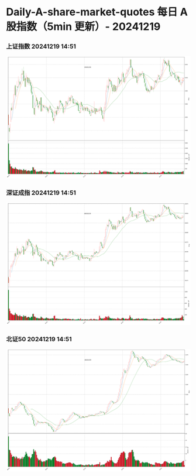 
# Daily-A-share-market-quotes 每日 A 股指数（5min 更新）- 20241219

### 上证指数 20241219 14:51
![](./fig/2024/12/20241219-sh000001.png)

### 深证成指 20241219 14:51
![](./fig/2024/12/20241219-sz399001.png)

### 北证50 20241219 14:51
![](./fig/2024/12/20241219-bj899050.png)

